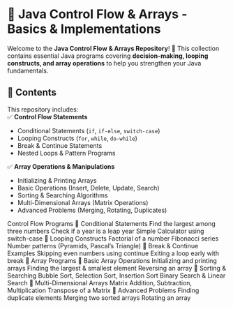 # 🚀 Java Control Flow & Arrays - Basics & Implementations  

Welcome to the **Java Control Flow & Arrays Repository**! 🎯 This collection contains essential Java programs covering **decision-making, looping constructs, and array operations** to help you strengthen your Java fundamentals.  

## 📌 Contents  
This repository includes:  
✅ **Control Flow Statements**  
   - Conditional Statements (`if`, `if-else`, `switch-case`)  
   - Looping Constructs (`for`, `while`, `do-while`)  
   - Break & Continue Statements  
   - Nested Loops & Pattern Programs  

✅ **Array Operations & Manipulations**  
   - Initializing & Printing Arrays  
   - Basic Operations (Insert, Delete, Update, Search)  
   - Sorting & Searching Algorithms  
   - Multi-Dimensional Arrays (Matrix Operations)  
   - Advanced Problems (Merging, Rotating, Duplicates)  
 
 Control Flow Programs
🔹 Conditional Statements
Find the largest among three numbers
Check if a year is a leap year
Simple Calculator using switch-case
🔹 Looping Constructs
Factorial of a number
Fibonacci series
Number patterns (Pyramids, Pascal’s Triangle)
🔹 Break & Continue Examples
Skipping even numbers using continue
Exiting a loop early with break
🔢 Array Programs
🔹 Basic Array Operations
Initializing and printing arrays
Finding the largest & smallest element
Reversing an array
🔹 Sorting & Searching
Bubble Sort, Selection Sort, Insertion Sort
Binary Search & Linear Search
🔹 Multi-Dimensional Arrays
Matrix Addition, Subtraction, Multiplication
Transpose of a Matrix
🔹 Advanced Problems
Finding duplicate elements
Merging two sorted arrays
Rotating an array
